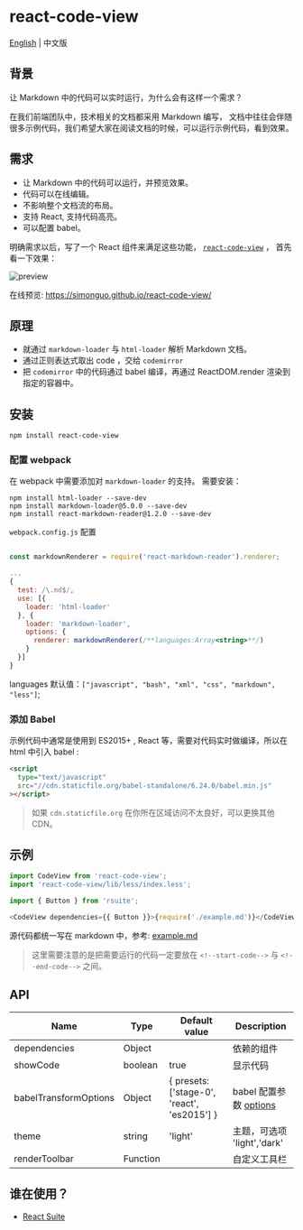 # react-code-view

[English][readm-en] | 中文版

## 背景

让 Markdown 中的代码可以实时运行，为什么会有这样一个需求？

在我们前端团队中，技术相关的文档都采用 Markdown 编写， 文档中往往会伴随很多示例代码，我们希望大家在阅读文档的时候，可以运行示例代码，看到效果。

## 需求

- 让 Markdown 中的代码可以运行，并预览效果。
- 代码可以在线编辑。
- 不影响整个文档流的布局。
- 支持 React, 支持代码高亮。
- 可以配置 babel。

明确需求以后，写了一个 React 组件来满足这些功能， [`react-code-view`](https://github.com/simonguo/react-code-view) ， 首先看一下效果：

![preview](https://user-images.githubusercontent.com/1203827/44707274-a30c0f80-aad6-11e8-8cc5-9cf7daf4d9e2.gif)

在线预览: https://simonguo.github.io/react-code-view/

## 原理

- 就通过 `markdown-loader` 与 `html-loader` 解析 Markdown 文档。
- 通过正则表达式取出 code ，交给 `codemirror`
- 把 `codemirror` 中的代码通过 babel 编译，再通过 ReactDOM.render 渲染到指定的容器中。

## 安装

```
npm install react-code-view
```

### 配置 webpack

在 webpack 中需要添加对 `markdown-loader` 的支持。 需要安装：

```
npm install html-loader --save-dev
npm install markdown-loader@5.0.0 --save-dev
npm install react-markdown-reader@1.2.0 --save-dev
```

`webpack.config.js` 配置

```js

const markdownRenderer = require('react-markdown-reader').renderer;

...
{
  test: /\.md$/,
  use: [{
    loader: 'html-loader'
  }, {
    loader: 'markdown-loader',
    options: {
      renderer: markdownRenderer(/**languages:Array<string>**/)
    }
  }]
}
```

languages 默认值：`["javascript", "bash", "xml", "css", "markdown", "less"]`;

### 添加 Babel

示例代码中通常是使用到 ES2015+ , React 等，需要对代码实时做编译，所以在 html 中引入 babel :

```html
<script
  type="text/javascript"
  src="//cdn.staticfile.org/babel-standalone/6.24.0/babel.min.js"
></script>
```

> 如果 `cdn.staticfile.org` 在你所在区域访问不太良好，可以更换其他 CDN。

## 示例

```js
import CodeView from 'react-code-view';
import 'react-code-view/lib/less/index.less';

import { Button } from 'rsuite';

<CodeView dependencies={{ Button }}>{require('./example.md')}</CodeView>;
```

源代码都统一写在 markdown 中，参考:
[example.md](https://raw.githubusercontent.com/simonguo/react-code-view/master/docs/example.md)

> 这里需要注意的是把需要运行的代码一定要放在 `<!--start-code-->` 与 `<!--end-code-->` 之间。

## API

| Name                  | Type     | Default value                               | Description                       |
| --------------------- | -------- | ------------------------------------------- | --------------------------------- |
| dependencies          | Object   |                                             | 依赖的组件                        |
| showCode              | boolean  | true                                        | 显示代码                          |
| babelTransformOptions | Object   | { presets: ['stage-0', 'react', 'es2015'] } | babel 配置参数 [options][babeljs] |
| theme                 | string   | 'light'                                     | 主题，可选项 'light','dark'       |
| renderToolbar         | Function |                                             | 自定义工具栏                      |

## 谁在使用？

- [React Suite](https://rsuitejs.com/)

[babeljs]: https://babeljs.io/docs/usage/api/#options
[readm-en]: https://github.com/simonguo/react-code-view/blob/master/README.md